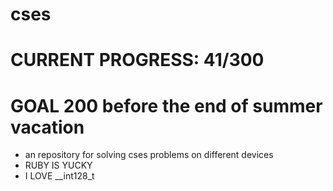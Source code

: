 # cses
# CURRENT PROGRESS: 41/300
# GOAL 200 before the end of summer vacation
- an repository for solving cses problems on different devices
- RUBY IS YUCKY
- I LOVE __int128_t